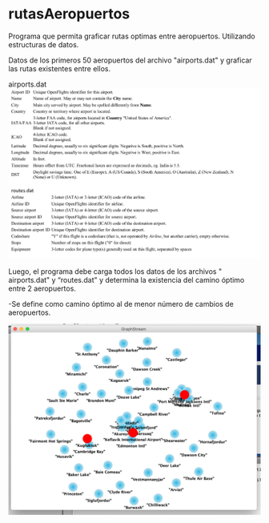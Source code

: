 # rutasAeropuertos
Programa que permita graficar rutas optimas entre aeropuertos. Utilizando estructuras de datos.

Datos de los primeros 50 aeropuertos del archivo "airports.dat" y graficar las rutas existentes entre ellos.

airports.dat
![Scheme](./data.png) 


Luego, el programa debe carga todos los datos de los archivos " airports.dat" y “routes.dat" y determina la existencia del 
camino óptimo entre 2 aeropuertos.

-Se define como camino óptimo al de menor número de cambios de aeropuertos.

![Scheme](./FX.png) 
